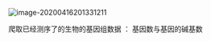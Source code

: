 ![image-20200416201331211](https://file.upyun.biopy.cn/bed/20200416201334.png)

爬取已经测序了的生物的基因组数据 ： 基因数与基因的碱基数